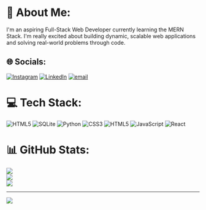 # 💫 About Me:
I'm an aspiring Full-Stack Web Developer currently learning the MERN Stack. I'm really excited about building dynamic, scalable web applications and solving real-world problems through code.


## 🌐 Socials:
[![Instagram](https://img.shields.io/badge/Instagram-%23E4405F.svg?logo=Instagram&logoColor=white)](https://instagram.com/_.mahi_.001) [![LinkedIn](https://img.shields.io/badge/LinkedIn-%230077B5.svg?logo=linkedin&logoColor=white)](https://linkedin.com/in/www.linkedin.com/in/egalaumamahesh) [![email](https://img.shields.io/badge/Email-D14836?logo=gmail&logoColor=white)](mailto:egalaumamahesh92@gmail.com) 

# 💻 Tech Stack:
![HTML5](https://img.shields.io/badge/html5-%23E34F26.svg?style=for-the-badge&logo=html5&logoColor=white) ![SQLite](https://img.shields.io/badge/sqlite-%2307405e.svg?style=for-the-badge&logo=sqlite&logoColor=white) ![Python](https://img.shields.io/badge/python-3670A0?style=for-the-badge&logo=python&logoColor=ffdd54) ![CSS3](https://img.shields.io/badge/css3-%231572B6.svg?style=for-the-badge&logo=css3&logoColor=white) ![HTML5](https://img.shields.io/badge/html5-%23E34F26.svg?style=for-the-badge&logo=html5&logoColor=white) ![JavaScript](https://img.shields.io/badge/javascript-%23323330.svg?style=for-the-badge&logo=javascript&logoColor=%23F7DF1E) ![React](https://img.shields.io/badge/react-%2320232a.svg?style=for-the-badge&logo=react&logoColor=%2361DAFB)
# 📊 GitHub Stats:
![](https://github-readme-stats.vercel.app/api?username=umamaheshgi&theme=merko&hide_border=false&include_all_commits=false&count_private=false)<br/>
![](https://nirzak-streak-stats.vercel.app/?user=umamaheshgi&theme=merko&hide_border=false)<br/>
![](https://github-readme-stats.vercel.app/api/top-langs/?username=umamaheshgi&theme=merko&hide_border=false&include_all_commits=false&count_private=false&layout=compact)

---
[![](https://visitcount.itsvg.in/api?id=umamaheshgi&icon=0&color=0)](https://visitcount.itsvg.in)

<!-- Proudly created with GPRM ( https://gprm.itsvg.in ) -->